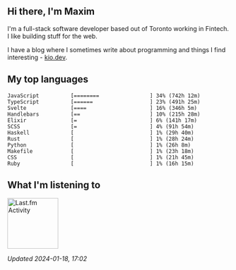 <!-- deno-fmt-ignore-file -->
## Hi there, I'm Maxim

I'm a full-stack software developer based out of Toronto working in Fintech. I like building stuff for the web.

I have a blog where I sometimes write about programming and things I find interesting - [kio.dev](https://kio.dev).



## My top languages

```
JavaScript          [========                ] 34% (742h 12m)
TypeScript          [======                  ] 23% (491h 25m)
Svelte              [====                    ] 16% (346h 5m)
Handlebars          [==                      ] 10% (215h 28m)
Elixir              [=                       ] 6% (141h 17m)
SCSS                [=                       ] 4% (91h 54m)
Haskell             [                        ] 1% (29h 40m)
Rust                [                        ] 1% (28h 24m)
Python              [                        ] 1% (26h 8m)
Makefile            [                        ] 1% (23h 18m)
CSS                 [                        ] 1% (21h 45m)
Ruby                [                        ] 1% (16h 15m)
```


## What I'm listening to


<a href="https://github.com/kiosion/toru">
  <picture>
    <source media="(prefers-color-scheme: dark)" srcset="https://toru.kio.dev/api/v1/kiosion?blur&border_width=0&border_radius=26&theme=nord">
    <source media="(prefers-color-scheme: light)" srcset="https://toru.kio.dev/api/v1/kiosion?blur&border_width=0&border_radius=26&theme=light">
    <img alt="Last.fm Activity" src="https://toru.kio.dev/api/v1/kiosion?blur&border_width=0&border_radius=26" height="115" />
  </picture>
</a>

<br />

_Updated 2024-01-18, 17:02_
